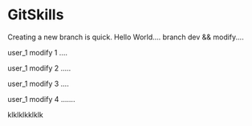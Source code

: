 # GitSkills
Creating a new branch is quick.
Hello World....
branch dev && modify....

user_1 modify 1 ....

user_1 modify 2 .....

user_1 modify 3 ....

user_1 modify 4 .......

klklklkklklk